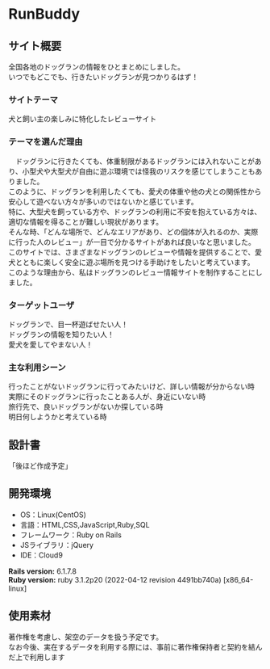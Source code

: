 <!--#READMEに記載する内容-->
<!--・アプリケーション名、簡潔な概要、アプリケーションURL-->
<!--・動作がわかる画像や動画-->
<!--・環境構築に必要な手順-->
<!--・インフラ、フロント、トップそれぞれの技術選定-->
<!--・実装した機能-->
<!--・使用方法-->
<!--・作者（アカウント）-->
# RunBuddy

## サイト概要
全国各地のドッグランの情報をひとまとめにしました。<br>
いつでもどこでも、行きたいドッグランが見つかりるはず！

### サイトテーマ
犬と飼い主の楽しみに特化したレビューサイト
​
### テーマを選んだ理由
　ドッグランに行きたくても、体重制限があるドッグランには入れないことがあり、小型犬や大型犬が自由に遊ぶ環境では怪我のリスクを感じてしまうこともありました。
　<br>このように、ドッグランを利用したくても、愛犬の体重や他の犬との関係性から安心して遊べない方々が多いのではないかと感じています。
　<br>特に、大型犬を飼っている方や、ドッグランの利用に不安を抱えている方々は、適切な情報を得ることが難しい現状があります。
　<br>そんな時、「どんな場所で、どんなエリアがあり、どの個体が入れるのか、実際に行った人のレビュー」が一目で分かるサイトがあれば良いなと思いました。
  <br>このサイトでは、さまざまなドッグランのレビューや情報を提供することで、愛犬とともに楽しく安全に遊ぶ場所を見つける手助けをしたいと考えています。
  <br>このような理由から、私はドッグランのレビュー情報サイトを制作することにしました。

### ターゲットユーザ
ドッグランで、目一杯遊ばせたい人！
<br>ドッグランの情報を知りたい人！
<br>愛犬を愛してやまない人！
​
### 主な利用シーン
行ったことがないドッグランに行ってみたいけど、詳しい情報が分からない時
<br>実際にそのドッグランに行ったことある人が、身近にいない時
<br>旅行先で、良いドッグランがないか探している時
<br>明日何しようかと考えている時
​
## 設計書
「後ほど作成予定」
​
## 開発環境
- OS：Linux(CentOS)
- 言語：HTML,CSS,JavaScript,Ruby,SQL
- フレームワーク：Ruby on Rails
- JSライブラリ：jQuery
- IDE：Cloud9

**Rails version:** 6.1.7.8
<br>
**Ruby version:** ruby 3.1.2p20 (2022-04-12 revision 4491bb740a) [x86_64-linux]
​
## 使用素材
著作権を考慮し、架空のデータを扱う予定です。
<br>なお今後、実在するデータを利用する際には、事前に著作権保持者と契約を結んだ上で利用します
<!-- - 外部サービスの画像素材・音声素材を使用した場合は、必ずサービス名とURLを明記してください。 -->
<!-- - アプリケーションの実装に使用したgem/bootstrapのリファレンスなどの記載は不要です。 -->
<!-- - 使用しない場合は、使用素材の項目をREADMEから削除してください。 -->
<!-- - 架空の団体・題材を前提にポートフォリオを制作する場合、下記のテンプレートを当項目内に記載しましょう。 -->
<!-- 【テンプレート】 -->
<!-- 著作権を考慮し、架空のデータを扱う予定です。 -->
<!-- なお今後、実在するデータを利用する際には、事前に著作権保持者と契約を結んだ上で利用します。 -->
<!-- ⚠ ポートフォリオ制作においては許諾可否に関わらず「架空の店舗・団体・素材であることを前提」としたサイトにしましょう。  -->
<!-- ⚠ 架空の店舗や素材であることを第三者にも理解してもらうために、架空である旨、使用予定のフリー素材の取得先をREADMEに明記しましょう。 -->
